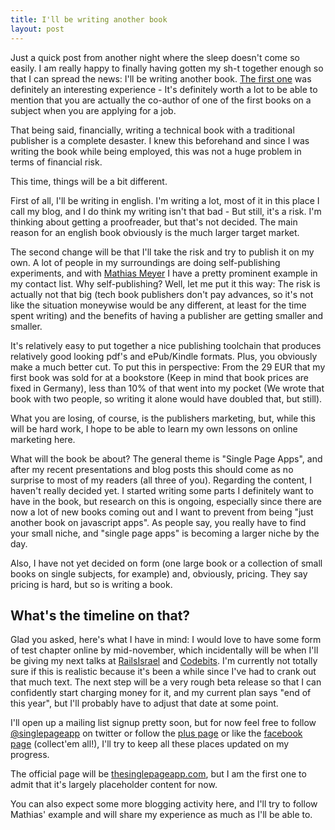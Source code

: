 ```yaml
---
title: I'll be writing another book
layout: post
---
```

Just a quick post from another night where the sleep doesn't come so easily. I am really happy to finally having gotten my sh-t together enough so that I can spread the news: I'll be writing another book. [The first one](http://www.addison-wesley.de/main/main.asp?page=ebooks/bookdetails&productid=131814) was definitely an interesting experience - It's definitely worth a lot to be able to mention that you are actually the co-author of one of the first books on a subject when you are applying for a job.

That being said, financially, writing a technical book with a traditional publisher is a complete desaster. I knew this beforehand and since I was writing the book while being employed, this was not a huge problem in terms of financial risk.

This time, things will be a bit different. 

<!-- more -->

First of all, I'll be writing in english. I'm writing a lot, most of it in this place I call my blog, and I do think my writing isn't that bad - But still, it's a risk. I'm thinking about getting a proofreader, but that's not decided. The main reason for an english book obviously is the much larger target market.

The second change will be that I'll take the risk and try to publish it on my own. A lot of people in my surroundings are doing self-publishing experiments, and with [Mathias Meyer](https://twitter.com/roidrage) I have a pretty prominent example in my contact list. Why self-publishing? Well, let me put it this way: The risk is actually not that big (tech book publishers don't pay advances, so it's not like the situation moneywise would be any different, at least for the time spent writing) and the benefits of having a publisher are getting smaller and smaller. 

It's relatively easy to put together a nice publishing toolchain that produces relatively good looking pdf's and ePub/Kindle formats. Plus, you obviously make a much better cut. To put this in perspective: From the 29 EUR that my first book was sold for at a bookstore (Keep in mind that book prices are fixed in Germany), less than 10% of that went into my pocket (We wrote that book with two people, so writing it alone would have doubled that, but still).

What you are losing, of course, is the publishers marketing, but, while this will be hard work, I hope to be able to learn my own lessons on online marketing here.

What will the book be about? The general theme is "Single Page Apps", and after my recent presentations and blog posts this should come as no surprise to most of my readers (all three of you). Regarding the content, I haven't really decided yet. I started writing some parts I definitely want to have in the book, but research on this is ongoing, especially since there are now a lot of new books coming out and I want to prevent from being "just another book on javascript apps". As people say, you really have to find your small niche, and "single page apps" is becoming a larger niche by the day.

Also, I have not yet decided on form (one large book or a collection of small books on single subjects, for example) and, obviously, pricing. They say pricing is hard, but so is writing a book.

## What's the timeline on that?

Glad you asked, here's what I have in mind: I would love to have some form of test chapter online by mid-november, which incidentally will be when I'll be giving my next talks at [RailsIsrael](http://lanyrd.com/2012/railsisrael/) and [Codebits](http://codebits.eu). I'm currently not totally sure if this is realistic because it's been a while since I've had to crank out that much text. The next step will be a very rough beta release so that I can confidently start charging money for it, and my current plan says "end of this year", but I'll probably have to adjust that date at some point.

I'll open up a mailing list signup pretty soon, but for now feel free to follow [@singlepageapp](http://twitter.com/singlepageapp) on twitter or follow the [plus page](https://plus.google.com/116966206897994963341/) or like the [facebook page](http://facebook.com/thesinglepageapp) (collect'em all!), I'll try to keep all these places updated on my progress.

The official page will be [thesinglepageapp.com](http://thesinglepageapp.com), but I am the first one to admit that it's largely placeholder content for now.

You can also expect some more blogging activity here, and I'll try to follow Mathias' example and will share my experience as much as I'll be able to.

